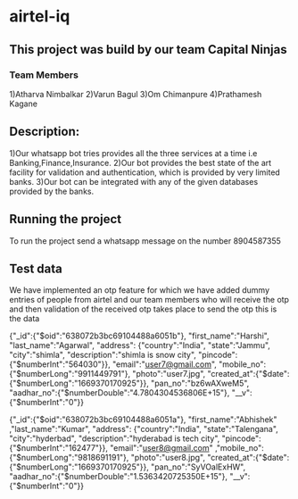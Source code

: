 # airtel-iq

## This project was build by our team Capital Ninjas

### Team Members

1)Atharva Nimbalkar
2)Varun Bagul
3)Om Chimanpure
4)Prathamesh Kagane

## Description:

1)Our whatsapp bot tries provides all the three services at a time i.e Banking,Finance,Insurance.
2)Our bot provides the best state of the art facility for validation and authentication, which is provided by very limited banks.
3)Our bot can be integrated with any of the given databases provided by the banks.

## Running the project

To run the  project send a whatsapp message on the number 8904587355 

## Test data

We have implemented an otp feature for which we have added dummy entries of people from airtel and our team members who will receive the otp and then validation of the received otp takes place 
to send the otp this is the data


{"_id":{"$oid":"638072b3bc69104488a6051b"},
"first_name":"Harshi",
"last_name":"Agarwal",
"address":
{"country":"India",
"state":"Jammu",
"city":"shimla",
"description":"shimla is snow city",
"pincode":{"$numberInt":"564030"}},
"email":"user7@gmail.com",
"mobile_no":{"$numberLong":"9911449791"},
"photo":"user7.jpg",
"created_at":{"$date":{"$numberLong":"1669370170925"}},
"pan_no":"bz6wAXweM5",
"aadhar_no":{"$numberDouble":"4.7804304536806E+15"},
"__v":{"$numberInt":"0"}}


{"_id":{"$oid":"638072b3bc69104488a6051a"},
"first_name":"Abhishek"
,"last_name":"Kumar",
"address":
{"country":"India",
"state":"Talengana",
"city":"hyderbad",
"description":"hyderabad is tech city",
"pincode":{"$numberInt":"162477"}},
"email":"user8@gmail.com"
,"mobile_no":{"$numberLong":"9818691191"},
"photo":"user8.jpg",
"created_at":{"$date":{"$numberLong":"1669370170925"}},
"pan_no":"SyVOalExHW",
"aadhar_no":{"$numberDouble":"1.5363420725350E+15"},
"__v":{"$numberInt":"0"}}

